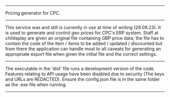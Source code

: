 ***

Pricing generator for CPC.

***

This service was and still is currently in use at time of writing (29.09.23). It is used to generate and control
geo prices for CPC's ERP system. Staff at childsplay are given an original file containing GBP price data; the file has
to contain the code of the item / items to be added / updated / discounted but from there the application can handle most to
all caveats for generating an appropriate export file when given the initial file and the correct settings.

***

The executable in the 'dist' file runs a development version of the code. Features relating to API usage have been disabled due to security (The keys and URLs are REDACTED).
Ensure the config.json file is in the same folder as the .exe file when running. 

***

